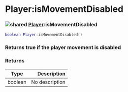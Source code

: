 # Player:isMovementDisabled

### ![shared](../../home/player/.gitbook/assets/shared.png) [Player](../../home/player/home/Player/):isMovementDisabled

```lua
boolean Player:isMovementDisabled()
```

### Returns true if the player movement is disabled

### Returns

| Type    |    Description |
| ------- | -------------: |
| boolean | No description |

